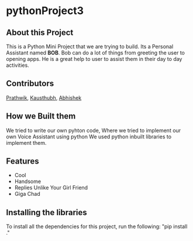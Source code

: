 # pythonProject3

## About this Project

This is a Python Mini Project that we are trying to build. Its a Personal Assistant named **BOB**.
Bob can do a lot of things from greeting the user to opening apps. He is a great help to user to assist them in their day to day activities.

## Contributors

[Prathwik](https://github.com/prathwik0), [Kausthubh](https://github.com/Exgene), [Abhishek](https://github.com/bobabhishek)

## How we Built them

We tried to write our own pyhton code, Where we tried to implement our own Voice Assistant using python
We used python inbuilt libraries to implement them.

## Features

- Cool
- Handsome
- Replies Unlike Your Girl Friend
- Giga Chad

## Installing the libraries
To install all the dependencies for this project, run the following:
    "pip install ."
